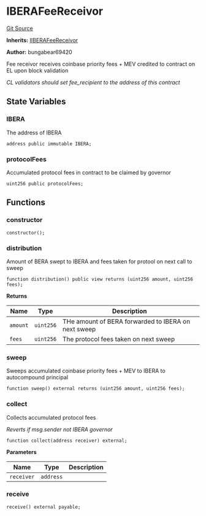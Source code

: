 # IBERAFeeReceivor
[Git Source](https://github.com-infrared/infrared-dao/infrared-mono-repo/blob/1a33f96723b9edc4ba92aebe8d11b7108d5353c3/src/staking/IBERAFeeReceivor.sol)

**Inherits:**
[IIBERAFeeReceivor](/src/interfaces/IIBERAFeeReceivor.sol/interface.IIBERAFeeReceivor.md)

**Author:**
bungabear69420

Fee receivor receives coinbase priority fees + MEV credited to contract on EL upon block validation

*CL validators should set fee_recipient to the address of this contract*


## State Variables
### IBERA
The address of IBERA


```solidity
address public immutable IBERA;
```


### protocolFees
Accumulated protocol fees in contract to be claimed by governor


```solidity
uint256 public protocolFees;
```


## Functions
### constructor


```solidity
constructor();
```

### distribution

Amount of BERA swept to IBERA and fees taken for protool on next call to sweep


```solidity
function distribution() public view returns (uint256 amount, uint256 fees);
```
**Returns**

|Name|Type|Description|
|----|----|-----------|
|`amount`|`uint256`|THe amount of BERA forwarded to IBERA on next sweep|
|`fees`|`uint256`|The protocol fees taken on next sweep|


### sweep

Sweeps accumulated coinbase priority fees + MEV to IBERA to autocompound principal


```solidity
function sweep() external returns (uint256 amount, uint256 fees);
```

### collect

Collects accumulated protocol fees

*Reverts if msg.sender not IBERA governor*


```solidity
function collect(address receiver) external;
```
**Parameters**

|Name|Type|Description|
|----|----|-----------|
|`receiver`|`address`||


### receive


```solidity
receive() external payable;
```

